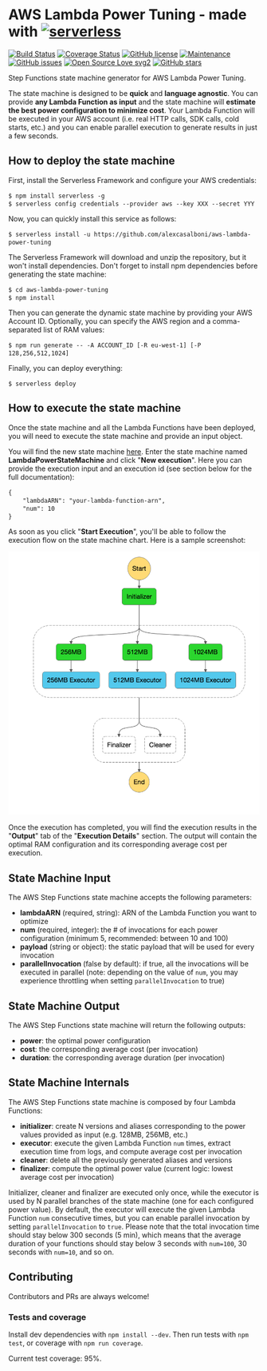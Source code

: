 # AWS Lambda Power Tuning - made with [![serverless](http://public.serverless.com/badges/v3.svg)](http://www.serverless.com)

[![Build Status](https://travis-ci.com/alexcasalboni/aws-lambda-power-tuning.svg?branch=master)](https://travis-ci.org/alexcasalboni/aws-lambda-power-tuning)
[![Coverage Status](https://coveralls.io/repos/github/alexcasalboni/aws-lambda-power-tuning/badge.svg)](https://coveralls.io/github/alexcasalboni/aws-lambda-power-tuning)
[![GitHub license](https://img.shields.io/github/license/alexcasalboni/aws-lambda-power-tuning.svg)](https://github.com/alexcasalboni/aws-lambda-power-tuning/blob/master/LICENSE)
[![Maintenance](https://img.shields.io/badge/Maintained%3F-yes-green.svg)](https://GitHub.com/alexcasalboni/aws-lambda-power-tuning/graphs/commit-activity)
[![GitHub issues](https://img.shields.io/github/issues/alexcasalboni/aws-lambda-power-tuning.svg)](https://github.com/alexcasalboni/aws-lambda-power-tuning/issues)
[![Open Source Love svg2](https://badges.frapsoft.com/os/v2/open-source.svg?v=103)](https://github.com/ellerbrock/open-source-badges/)
[![GitHub stars](https://img.shields.io/github/stars/alexcasalboni/aws-lambda-power-tuning.svg)](https://github.com/alexcasalboni/aws-lambda-power-tuning/stargazers)

Step Functions state machine generator for AWS Lambda Power Tuning.

The state machine is designed to be **quick** and **language agnostic**. You can provide **any Lambda Function as input** and the state machine will **estimate the best power configuration to minimize cost**. Your Lambda Function will be executed in your AWS account (i.e. real HTTP calls, SDK calls, cold starts, etc.) and you can enable parallel execution to generate results in just a few seconds.


## How to deploy the state machine

First, install the Serverless Framework and configure your AWS credentials:


```
$ npm install serverless -g
$ serverless config credentials --provider aws --key XXX --secret YYY
```

Now, you can quickly install this service as follows:

```
$ serverless install -u https://github.com/alexcasalboni/aws-lambda-power-tuning
```

The Serverless Framework will download and unzip the repository, but it won't install dependencies. Don't forget to install npm dependencies before generating the state machine:

```
$ cd aws-lambda-power-tuning
$ npm install
```

Then you can generate the dynamic state machine by providing your AWS Account ID. Optionally, you can specify the AWS region and a comma-separated list of RAM values:

```
$ npm run generate -- -A ACCOUNT_ID [-R eu-west-1] [-P 128,256,512,1024]
```

Finally, you can deploy everything:

```
$ serverless deploy
```

## How to execute the state machine

Once the state machine and all the Lambda Functions have been deployed, you will need to execute the state machine and provide an input object.

You will find the new state machine [here](https://console.aws.amazon.com/states/). Enter the state machine named **LambdaPowerStateMachine** and click "**New execution**". Here you can provide the execution input and an execution id (see section below for the full documentation):

```
{
    "lambdaARN": "your-lambda-function-arn",
    "num": 10
}
```

As soon as you click "**Start Execution**", you'll be able to follow the execution flow on the state machine chart. Here is a sample screenshot:

![state-machine](state-machine-screenshot.png?raw=true)

Once the execution has completed, you will find the execution results in the "**Output**" tab of the "**Execution Details**" section. The output will contain the optimal RAM configuration and its corresponding average cost per execution.

## State Machine Input

The AWS Step Functions state machine accepts the following parameters:

* **lambdaARN** (required, string): ARN of the Lambda Function you want to optimize
* **num** (required, integer): the # of invocations for each power configuration (minimum 5, recommended: between 10 and 100)
* **payload** (string or object): the static payload that will be used for every invocation
* **parallelInvocation** (false by default): if true, all the invocations will be executed in parallel (note: depending on the value of `num`, you may experience throttling when setting `parallelInvocation` to true)


## State Machine Output

The AWS Step Functions state machine will return the following outputs:

* **power**: the optimal power configuration
* **cost**: the corresponding average cost (per invocation)
* **duration**: the corresponding average duration (per invocation)


## State Machine Internals

The AWS Step Functions state machine is composed by four Lambda Functions:

* **initializer**: create N versions and aliases corresponding to the power values provided as input (e.g. 128MB, 256MB, etc.)
* **executor**: execute the given Lambda Function `num` times, extract execution time from logs, and compute average cost per invocation
* **cleaner**: delete all the previously generated aliases and versions
* **finalizer**: compute the optimal power value (current logic: lowest average cost per invocation)

Initializer, cleaner and finalizer are executed only once, while the executor is used by N parallel branches of the state machine (one for each configured power value). By default, the executor will execute the given Lambda Function `num` consecutive times, but you can enable parallel invocation by setting `parallelInvocation` to `true`. Please note that the total invocation time should stay below 300 seconds (5 min), which means that the average duration of your functions should stay below 3 seconds with `num=100`, 30 seconds with `num=10`, and so on.

## Contributing
Contributors and PRs are always welcome!

### Tests and coverage

Install dev dependencies with `npm install --dev`. Then run tests with `npm test`, or coverage with `npm run coverage`.

Current test coverage: 95%.